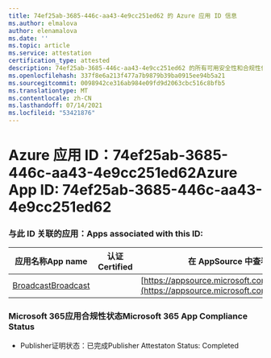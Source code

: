 ```yaml
---
title: 74ef25ab-3685-446c-aa43-4e9cc251ed62 的 Azure 应用 ID 信息
ms.author: elmalova
author: elenamalova
ms.date: ''
ms.topic: article
ms.service: attestation
certification_type: attested
description: 74ef25ab-3685-446c-aa43-4e9cc251ed62 的所有可用安全性和合规性信息。
ms.openlocfilehash: 337f8e6a213f477a7b9879b39ba0915ee94b5a21
ms.sourcegitcommit: 0098942ce316ab984e09fd9d2063cbc516c8bfb5
ms.translationtype: MT
ms.contentlocale: zh-CN
ms.lasthandoff: 07/14/2021
ms.locfileid: "53421876"
---
```

# <a name="azure-app-id-74ef25ab-3685-446c-aa43-4e9cc251ed62"></a><span data-ttu-id="4ebd2-103">Azure 应用 ID：74ef25ab-3685-446c-aa43-4e9cc251ed62</span><span class="sxs-lookup"><span data-stu-id="4ebd2-103">Azure App ID: 74ef25ab-3685-446c-aa43-4e9cc251ed62</span></span>


### <a name="apps-associated-with-this-id"></a><span data-ttu-id="4ebd2-104">与此 ID 关联的应用：</span><span class="sxs-lookup"><span data-stu-id="4ebd2-104">Apps associated with this ID:</span></span>
| <span data-ttu-id="4ebd2-105">**应用名称**</span><span class="sxs-lookup"><span data-stu-id="4ebd2-105">**App name**</span></span> | <span data-ttu-id="4ebd2-106">**认证**</span><span class="sxs-lookup"><span data-stu-id="4ebd2-106">**Certified**</span></span> | <span data-ttu-id="4ebd2-107">**在 AppSource 中查看**</span><span class="sxs-lookup"><span data-stu-id="4ebd2-107">**View in AppSource**</span></span> |
|-|-|-|
| [<span data-ttu-id="4ebd2-108">Broadcast</span><span class="sxs-lookup"><span data-stu-id="4ebd2-108">Broadcast</span></span>](https://docs.microsoft.com/en-us/microsoft-365-app-certification/forward/WA200002697) |  | [https://appsource.microsoft.com/product/office/WA200002697](https://appsource.microsoft.com/product/office/WA200002697) |

### <a name="microsoft-365-app-compliance-status"></a><span data-ttu-id="4ebd2-109">Microsoft 365应用合规性状态</span><span class="sxs-lookup"><span data-stu-id="4ebd2-109">Microsoft 365 App Compliance Status</span></span>
- <span data-ttu-id="4ebd2-110">Publisher证明状态：已完成</span><span class="sxs-lookup"><span data-stu-id="4ebd2-110">Publisher Attestaton Status: Completed</span></span>
